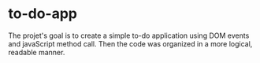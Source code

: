 # to-do-app
The projet's goal is to create a simple to-do application using DOM events and javaScript method call. Then the code was organized in a more logical, readable manner.
